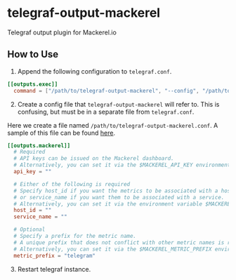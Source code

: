 # telegraf-output-mackerel

Telegraf output plugin for Mackerel.io

## How to Use

1. Append the following configuration to `telegraf.conf`.

```toml
[[outputs.exec]]
  command = ["/path/to/telegraf-output-mackerel", "--config", "/path/to/telegraf-output-mackerel.conf"]
```

2. Create a config file that `telegraf-output-mackerel` will refer to. This is confusing, but must be in a separate file from `telegraf.conf`.

Here we create a file named `/path/to/telegraf-output-mackerel.conf`. A sample of this file can be found [here](https://github.com/SlashNephy/telegraf-output-mackerel/blob/master/plugins/outputs/mackerel/sample.conf).

```toml
[[outputs.mackerel]]
  # Required
  # API keys can be issued on the Mackerel dashboard.
  # Alternatively, you can set it via the $MACKEREL_API_KEY environment variable.
  api_key = ""

  # Either of the following is required
  # Specify host_id if you want the metrics to be associated with a host,
  # or service_name if you want them to be associated with a service.
  # Alternatively, you can set it via the environment variable $MACKEREL_HOST_ID or $MACKEREL_SERVICE_NAME.
  host_id = ""
  service_name = ""

  # Optional
  # Specify a prefix for the metric name.
  # A unique prefix that does not conflict with other metric names is recommended.
  # Alternatively, you can set it via the $MACKEREL_METRIC_PREFIX environment variable.
  metric_prefix = "telegram"
```

3. Restart telegraf instance.

